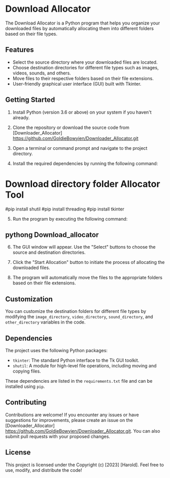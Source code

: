 
# Download Allocator

The Download Allocator is a Python program that helps you organize your downloaded files by automatically allocating them into different folders based on their file types.

## Features

- Select the source directory where your downloaded files are located.
- Choose destination directories for different file types such as images, videos, sounds, and others.
- Move files to their respective folders based on their file extensions.
- User-friendly graphical user interface (GUI) built with Tkinter.

## Getting Started

1. Install Python (version 3.6 or above) on your system if you haven't already.

2. Clone the repository or download the source code from [Downloader_Allocator] https://github.com/GoldieBowyien/Downloader_Allocator.git

3. Open a terminal or command prompt and navigate to the project directory.

4. Install the required dependencies by running the following command:



# Download directory folder Allocator Tool

#pip install shutil
#pip install threading
#pip install tkinter


5. Run the program by executing the following command:

## pythong Download_allocator


6. The GUI window will appear. Use the "Select" buttons to choose the source and destination directories.

7. Click the "Start Allocation" button to initiate the process of allocating the downloaded files.

8. The program will automatically move the files to the appropriate folders based on their file extensions.

## Customization

You can customize the destination folders for different file types by modifying the `image_directory`, `video_directory`, `sound_directory`, and `other_directory` variables in the code.

## Dependencies

The project uses the following Python packages:

- `tkinter`: The standard Python interface to the Tk GUI toolkit.
- `shutil`: A module for high-level file operations, including moving and copying files.

These dependencies are listed in the `requirements.txt` file and can be installed using `pip`.

## Contributing

Contributions are welcome! If you encounter any issues or have suggestions for improvements, please create an issue on the [Downloader_Allocator] https://github.com/GoldieBowyien/Downloader_Allocator.git. You can also submit pull requests with your proposed changes.

## License

This project is licensed under the Copyright (c) [2023] [Harold]. Feel free to use, modify, and distribute the code!





